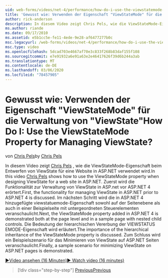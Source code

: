 ```yaml
---
uid: web-forms/videos/net-4/performance/how-do-i-use-the-viewstatemode-property-for-managing-viewstate
title: 'Gewusst wie: Verwenden der Eigenschaft "ViewStateMode" für die Verwaltung von "ViewState" | Microsoft-Dokumentation'
author: rick-anderson
description: In diesem Video zeigt Chris Pels, wie die ViewStateMode-Eigenschaft beim Entwerfen von ViewState für eine Website in ASP.NET verwendet wird.
ms.author: riande
ms.date: 09/17/2010
ms.assetid: e5b1cc5e-fe11-4ede-9e28-af6477277b0c
msc.legacyurl: /web-forms/videos/net-4/performance/how-do-i-use-the-viewstatemode-property-for-managing-viewstate
msc.type: video
ms.openlocfilehash: 5dcad703e4667af70e3c833f268b83daf155f108
ms.sourcegitcommit: e7e91932a6e91a63e2e46417626f39d6b244a3ab
ms.translationtype: MT
ms.contentlocale: de-DE
ms.lasthandoff: 03/06/2020
ms.locfileid: "78457905"
---
```

# <a name="how-do-i-use-the-viewstatemode-property-for-managing-viewstate"></a><span data-ttu-id="c7f9e-104">Gewusst wie: Verwenden der Eigenschaft "ViewStateMode" für die Verwaltung von "ViewState"</span><span class="sxs-lookup"><span data-stu-id="c7f9e-104">How Do I: Use the ViewStateMode Property for Managing ViewState?</span></span>

<span data-ttu-id="c7f9e-105">von [Chris Pels](https://twitter.com/chrispels)</span><span class="sxs-lookup"><span data-stu-id="c7f9e-105">by [Chris Pels](https://twitter.com/chrispels)</span></span>

<span data-ttu-id="c7f9e-106">In diesem Video zeigt [Chris Pels](http://www.idevtech.com) , wie die ViewStateMode-Eigenschaft beim Entwerfen von ViewState für eine Website in ASP.NET verwendet wird.</span><span class="sxs-lookup"><span data-stu-id="c7f9e-106">In this video [Chris Pels](http://www.idevtech.com) shows how to use the ViewStateMode property when designing ViewState for a web site in ASP.NET.</span></span> <span data-ttu-id="c7f9e-107">Zuerst wird die Funktionalität zur Verwaltung von ViewState in ASP.net vor ASP.NET 4 erörtert.</span><span class="sxs-lookup"><span data-stu-id="c7f9e-107">First, the functionality for managing ViewState in ASP.NET prior to ASP.NET 4 is discussed.</span></span> <span data-ttu-id="c7f9e-108">Im nächsten Schritt wird die in ASP.NET 4 hinzugefügte viewstatuemode-Eigenschaft sowohl auf der Seitenebene als auch in einer Beispielseite mit untergeordneten Steuerelementen veranschaulicht.</span><span class="sxs-lookup"><span data-stu-id="c7f9e-108">Next, the ViewStateMode property added in ASP.NET 4 is demonstrated both at the page level and in a sample page with nested child controls.</span></span> <span data-ttu-id="c7f9e-109">Die Bedeutung der hierarchischen Vererbung der VIEWSTATUS EMODE-Eigenschaft wird erläutert.</span><span class="sxs-lookup"><span data-stu-id="c7f9e-109">The importance of the hierarchical inheritance of the ViewStateMode property is discussed.</span></span> <span data-ttu-id="c7f9e-110">Zum Schluss wird ein Beispielszenario für das Minimieren von ViewState auf ASP.NET Seiten veranschaulicht.</span><span class="sxs-lookup"><span data-stu-id="c7f9e-110">Finally, a sample scenario for minimizing ViewState on ASP.NET pages is demonstrated.</span></span>

[<span data-ttu-id="c7f9e-111">&#9654;Video ansehen (16 Minuten)</span><span class="sxs-lookup"><span data-stu-id="c7f9e-111">&#9654; Watch video (16 minutes)</span></span>](https://channel9.msdn.com/Blogs/ASP-NET-Site-Videos/how-do-i-use-the-viewstatemode-property-for-managing-viewstate)

> [!div class="step-by-step"]
> [<span data-ttu-id="c7f9e-112">Previous</span><span class="sxs-lookup"><span data-stu-id="c7f9e-112">Previous</span></span>](aspnet-4-quick-hit-easy-state-compression.md)
